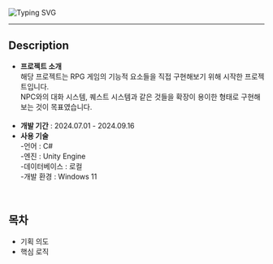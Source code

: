 ![Typing SVG](https://readme-typing-svg.demolab.com?font=Fira+Code&size=30&pause=1000&width=435&lines=JUST+KNIGHT)

---
## Description
- **프로젝트 소개** <br>
  해당 프로젝트는 RPG 게임의 기능적 요소들을 직접 구현해보기 위해 시작한 프로젝트입니다. <br>
  NPC와의 대화 시스템, 퀘스트 시스템과 같은 것들을 확장이 용이한 형태로 구현해보는 것이 목표였습니다.
<br><br>
- **개발 기간** : 2024.07.01 - 2024.09.16
- **사용 기술** <br>
-언어 : C#<br>
-엔진 : Unity Engine <br>
-데이터베이스 : 로컬 <br>
-개발 환경 : Windows 11 <br>
<br>


## 목차
- 기획 의도 <br>
- 핵심 로직


